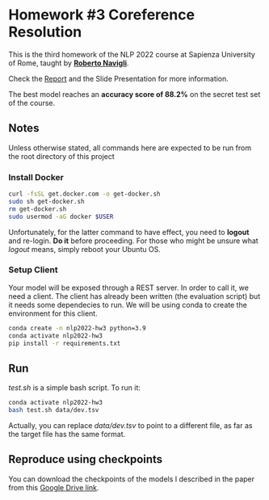 # Homework #3 Coreference Resolution

This is the third homework of the NLP 2022 course at Sapienza University of Rome, taught by [**Roberto Navigli**](http://www.diag.uniroma1.it/~navigli/).

Check the [Report](https://github.com/florin-git/Pronoun-Coreference-Resolution/blob/main/report.pdf) and the Slide Presentation for more information.

The best model reaches an **accuracy score of 88.2%** on the secret test set of the course.
## Notes

Unless otherwise stated, all commands here are expected to be run from the root directory of this project

### Install Docker

```bash
curl -fsSL get.docker.com -o get-docker.sh
sudo sh get-docker.sh
rm get-docker.sh
sudo usermod -aG docker $USER
```

Unfortunately, for the latter command to have effect, you need to **logout** and re-login. **Do it** before proceeding.
For those who might be unsure what *logout* means, simply reboot your Ubuntu OS.

### Setup Client

Your model will be exposed through a REST server. In order to call it, we need a client. The client has already been written
(the evaluation script) but it needs some dependecies to run. We will be using conda to create the environment for this client.

```bash
conda create -n nlp2022-hw3 python=3.9
conda activate nlp2022-hw3
pip install -r requirements.txt
```

## Run

*test.sh* is a simple bash script. To run it:

```bash
conda activate nlp2022-hw3
bash test.sh data/dev.tsv
```

Actually, you can replace *data/dev.tsv* to point to a different file, as far as the target file has the same format.

## Reproduce using checkpoints
You can download the checkpoints of the models I described in the paper from this [Google Drive link](https://drive.google.com/file/d/10flYiGKElB0IZsd2qrat_OR7c8QEk11H/view?usp=sharing).
